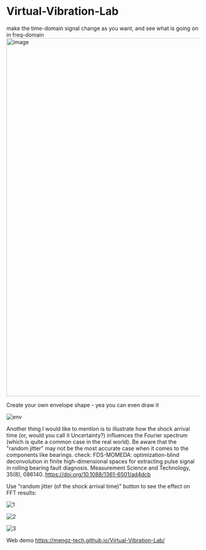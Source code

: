 # Virtual-Vibration-Lab
make the time-domain signal change as you want, and see what is going on in freq-domain
<img width="1899" height="935" alt="image" src="https://github.com/user-attachments/assets/38a6ca36-9783-4d89-9832-5bece07f66e8" />

Create your own envelope shape - yea you can even draw it

![env](https://github.com/user-attachments/assets/4611c76c-3e93-4aab-90ea-72f8df0538b1)

Another thing I would like to mention is to illustrate how the shock arrival time (or, would you call it Uncertainty?) influences the Fourier spectrum (which is quite a common case in the real world). Be aware that the "random jitter" may not be the most accurate case when it comes to the components like bearings. check: FDS-MOMEDA: optimization-blind deconvolution in finite high-dimensional spaces for extracting pulse signal in rolling bearing fault diagnosis. Measurement Science and Technology, 35(8), 086140. https://doi.org/10.1088/1361-6501/ad4dcb

Use "random jitter (of the shock arrival time)" button to see the effect on FFT results:

![1](https://github.com/user-attachments/assets/3c0b16bb-e8b3-4eaa-b782-1bd099a38e54)

![2](https://github.com/user-attachments/assets/ff5032ec-cd7c-41f4-b082-cfd3a8ce6a34)

![3](https://github.com/user-attachments/assets/f0dd19b3-abd2-4459-821a-47c3702360b7)


Web demo
https://mengz-tech.github.io/Virtual-Vibration-Lab/
